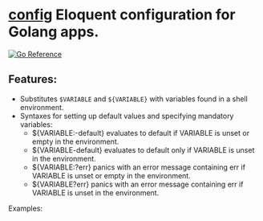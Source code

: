 # [config](https://github.com/golang-config/config) Eloquent configuration for Golang apps.

[![Go Reference](https://pkg.go.dev/badge/github.com/gopher-lib/config.svg)](https://pkg.go.dev/github.com/gopher-lib/config)

## Features:

- Substitutes `$VARIABLE` and `${VARIABLE}` with variables found in a shell environment.
- Syntaxes for setting up default values and specifying mandatory variables:
  - ${VARIABLE:-default} evaluates to default if VARIABLE is unset or empty in the environment.
  - ${VARIABLE-default} evaluates to default only if VARIABLE is unset in the environment.
  - ${VARIABLE:?err} panics with an error message containing err if VARIABLE is unset or empty in the environment.
  - ${VARIABLE?err} panics with an error message containing err if VARIABLE is unset in the environment.

Examples:
